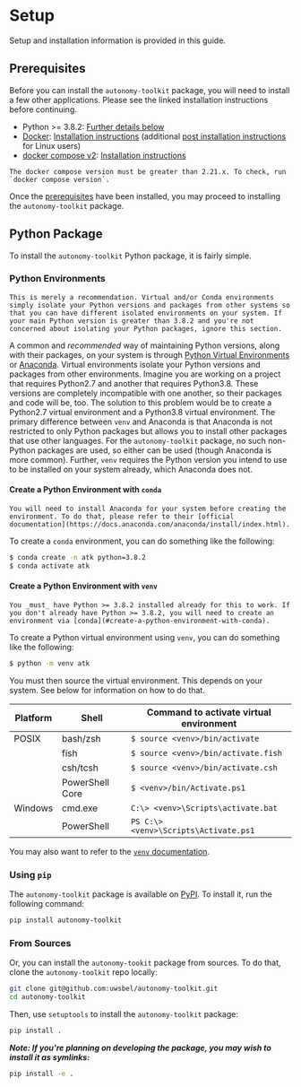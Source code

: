 # Setup

Setup and installation information is provided in this guide.

## Prerequisites

Before you can install the `autonomy-toolkit` package, you will need to install a few other applications. Please see the linked installation instructions before continuing.

- Python >= 3.8.2: [Further details below](#python-environments)
- [Docker](https://docker.com): [Installation instructions](https://docs.docker.com/get-docker/) (additional [post installation instructions](https://docs.docker.com/engine/install/linux-postinstall/) for Linux users)
- [docker compose v2](https://docs.docker.com/compose/): [Installation instructions](https://docs.docker.com/compose/cli-command/)

```{note}
The docker compose version must be greater than 2.21.x. To check, run `docker compose version`.
```

Once the [prerequisites](#prerequisites) have been installed, you may proceed to installing the `autonomy-toolkit` package.

## Python Package

To install the `autonomy-toolkit` Python package, it is fairly simple.

### Python Environments

```{note}
This is merely a recommendation. Virtual and/or Conda environments simply isolate your Python versions and packages from other systems so that you can have different isolated environments on your system. If your main Python version is greater than 3.8.2 and you're not concerned about isolating your Python packages, ignore this section.
```

A common and _recommended_ way of maintaining Python versions, along with their packages, on your system is through [Python Virtual Environments](https://docs.python.org/3/tutorial/venv.html) or [Anaconda](https://anaconda.org). Virtual environments isolate your Python versions and packages from other environments. Imagine you are working on a project that requires Python2.7 and another that requires Python3.8. These versions are completely incompatible with one another, so their packages and code will be, too. The solution to this problem would be to create a Python2.7 virtual environment and a Python3.8 virtual environment. The primary difference between `venv` and Anaconda is that Anaconda is not restricted to only Python packages but allows you to install other packages that use other languages. For the `autonomy-toolkit` package, no such non-Python packages are used, so either can be used (though Anaconda is more common). Further, `venv` requires the Python version you intend to use to be installed on your system already, which Anaconda does not.

#### Create a Python Environment with `conda`

```{note}
You will need to install Anaconda for your system before creating the environment. To do that, please refer to their [official documentation](https://docs.anaconda.com/anaconda/install/index.html).
```

To create a `conda` environment, you can do something like the following:

```bash
$ conda create -n atk python=3.8.2
$ conda activate atk
```

#### Create a Python Environment with `venv`

```{warning}
You _must_ have Python >= 3.8.2 installed already for this to work. If you don't already have Python >= 3.8.2, you will need to create an environment via [conda](#create-a-python-environment-with-conda).
```

To create a Python virtual environment using `venv`, you can do something like the following:

```bash
$ python -m venv atk
```

You must then source the virtual environment. This depends on your system. See below for information on how to do that.

| Platform | Shell           | Command to activate virtual environment |
| -------- | --------------- | --------------------------------------- |
| POSIX    | bash/zsh        | `$ source <venv>/bin/activate`          |
|          | fish            | `$ source <venv>/bin/activate.fish`     |
|          | csh/tcsh        | `$ source <venv>/bin/activate.csh`      |
|          | PowerShell Core | `$ <venv>/bin/Activate.ps1`             |
| Windows  | cmd.exe         | `C:\> <venv>\Scripts\activate.bat`      |
|          | PowerShell      | `PS C:\> <venv>\Scripts\Activate.ps1`   |

You may also want to refer to the [`venv` documentation](https://docs.python.org/3/library/venv.html).

### Using `pip`

The `autonomy-toolkit` package is available on [PyPI](https://pypi.org/project/autonomy-toolkit). To install it, run the following command:

```bash
pip install autonomy-toolkit
```

### From Sources

Or, you can install the `autonomy-tookit` package from sources. To do that, clone the `autonomy-toolkit` repo locally:

```bash
git clone git@github.com:uwsbel/autonomy-toolkit.git
cd autonomy-toolkit
```

Then, use `setuptools` to install the `autonomy-toolkit` package:

```bash
pip install .
```

_**Note: If you're planning on developing the package, you may wish to install it as symlinks:**_

```bash
pip install -e .
```